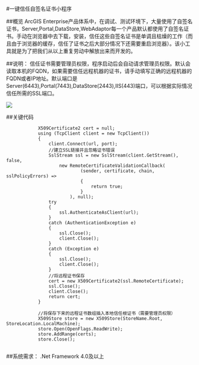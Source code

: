 #一键信任自签名证书小程序

##概览
ArcGIS Enterprise产品体系中，在调试、测试环境下，大量使用了自签名证书，Server,Portal,DataStore,WebAdaptor每一个产品默认都使用了自签名证书。手动在浏览器中去下载，安装，信任这些自签名证书是单调且枯燥的工作（而且由于浏览器的缓存，信任了证书之后大部分情况下还需要重启浏览器）。该小工具就是为了把我们从以上重复劳动中解放出来而开发的。


 
##说明：
信任证书需要管理员权限，程序启动后会自动请求管理员权限。默认会读取本机的FQDN，如果需要信任远程机器的证书，请手动填写正确的远程机器的FQDN或者IP地址。默认端口是Server(6443),Portal(7443),DataStore(2443),IIS(443)端口，可以根据实际情况信任所需的SSL端口。

![](http://p1.bpimg.com/514597/1c7f3cee2e644b10.png)

##关键代码
```
            X509Certificate2 cert = null;
            using (TcpClient client = new TcpClient())
            {
                client.Connect(url, port);
                //建立SSL链接并且忽略证书错误
                SslStream ssl = new SslStream(client.GetStream(), false,
                    new RemoteCertificateValidationCallback(
                            (sender, certificate, chain, sslPolicyErrors) =>
                            {
                                return true;
                            }
                        ), null);
                try
                {
                    ssl.AuthenticateAsClient(url);
                }
                catch (AuthenticationException e)
                {
                    ssl.Close();
                    client.Close();
                }
                catch (Exception e)
                {
                    ssl.Close();
                    client.Close();
                }
                //将远程证书保存
                cert = new X509Certificate2(ssl.RemoteCertificate);
                ssl.Close();
                client.Close();
                return cert;
            }
            
            //将保存下来的远程证书数组插入本地信任根证书（需要管理员权限）
            X509Store store = new X509Store(StoreName.Root, StoreLocation.LocalMachine);
            store.Open(OpenFlags.ReadWrite);
            store.AddRange(certs);
            store.Close();
            
```

##系统需求：
.Net Framework 4.0及以上








